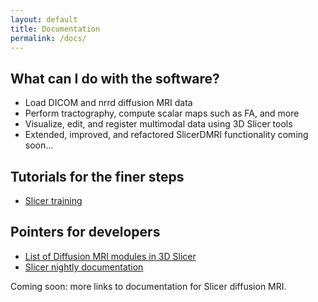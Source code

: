 ```yaml
---
layout: default
title: Documentation
permalink: /docs/
---
```


What can I do with the software?
---------------------
* Load DICOM and nrrd diffusion MRI data
* Perform tractography, compute scalar maps such as FA, and more
* Visualize, edit, and register multimodal data using 3D Slicer tools
* Extended, improved, and refactored SlicerDMRI functionality coming soon...

Tutorials for the finer steps
---------------------
* [Slicer training](http://www.slicer.org/slicerWiki/index.php/Documentation/Nightly/Training)

Pointers for developers
---------------------
* [List of Diffusion MRI modules in 3D Slicer](http://www.slicer.org/slicerWiki/index.php/Documentation/Nightly#Modules_by_category_Diffusion)
* [Slicer nightly documentation](http://www.slicer.org/slicerWiki/index.php/Documentation/Nightly)

Coming soon: more links to documentation for Slicer diffusion MRI.
